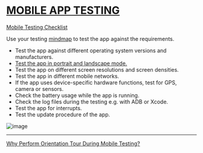 # [MOBILE APP TESTING](https://www.ministryoftesting.com/dojo/lessons/mobile-app-testing-mnemonic)

[Mobile Testing Checklist](http://adventuresinqa.com/2017/09/28/mobile-testing-checklist/)

Use your testing [mindmap](http://adventuresinqa.com/2016/01/11/mobile-testing-cheat-sheet/) to test the app against the requirements.
- Test the app against different operating system versions and manufacturers.
- [Test the app in portrait and landscape mode.](http://adventuresinqa.com/2015/08/24/rotation-tour-in-mobile-testing/)
- Test the app on different screen resolutions and screen densities.
- Test the app in different mobile networks.
- If the app uses device-specific hardware functions, test for GPS, camera or sensors.
- Check the battery usage while the app is running.
- Check the log files during the testing e.g. with ADB or Xcode.
- Test the app for interrupts.
- Test the update procedure of the app.

![image](https://user-images.githubusercontent.com/70295997/212464798-bc0ba19a-c8f3-41cc-8751-df7c3812287b.png)

----

[Why Perform Orientation Tour During Mobile Testing?](https://qatestlab.com/resources/knowledge-center/why-perform-orientation-tour-during-mobile-testing/)
